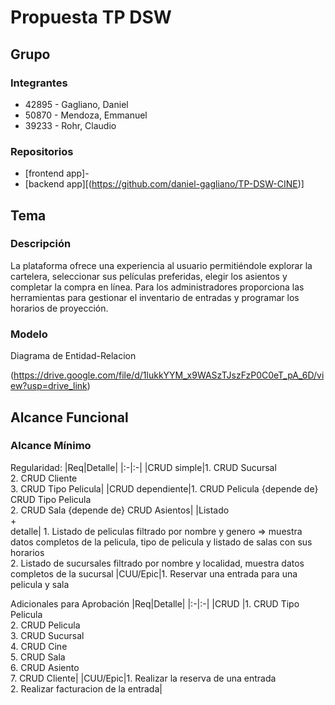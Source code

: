 # Propuesta TP DSW

## Grupo
### Integrantes
* 42895 - Gagliano, Daniel
* 50870 - Mendoza, Emmanuel
* 39233 - Rohr, Claudio

### Repositorios
* [frontend app]-
* [backend app][(https://github.com/daniel-gagliano/TP-DSW-CINE)]


## Tema
### Descripción
La plataforma ofrece una experiencia al usuario permitiéndole explorar la cartelera, seleccionar sus películas preferidas, elegir los asientos y completar la compra en línea. Para los administradores proporciona las herramientas para gestionar el inventario de entradas y programar los horarios de proyección.

### Modelo
Diagrama de Entidad-Relacion <BR/>

(https://drive.google.com/file/d/1lukkYYM_x9WASzTJszFzP0C0eT_pA_6D/view?usp=drive_link)

## Alcance Funcional 

### Alcance Mínimo


Regularidad:
|Req|Detalle|
|:-|:-|
|CRUD simple|1. CRUD Sucursal<br>2. CRUD Cliente<br>3. CRUD Tipo Pelicula|
|CRUD dependiente|1. CRUD Pelicula {depende de} CRUD Tipo Pelicula<br>2. CRUD Sala {depende de} CRUD Asientos|
|Listado<br>+<br>detalle| 1. Listado de peliculas filtrado por nombre y genero => muestra datos completos de la pelicula, tipo de pelicula y listado de salas con sus horarios<br> 2. Listado de sucursales filtrado por nombre y localidad, muestra datos completos de la sucursal
|CUU/Epic|1. Reservar una entrada para una pelicula y sala<br>


Adicionales para Aprobación
|Req|Detalle|
|:-|:-|
|CRUD |1. CRUD Tipo Pelicula<br>2. CRUD Pelicula<br>3. CRUD Sucursal<br>4. CRUD Cine<br>5. CRUD Sala<br>6. CRUD Asiento<br>7. CRUD Cliente|
|CUU/Epic|1. Realizar la reserva de una entrada<br>2. Realizar facturacion de la entrada|

